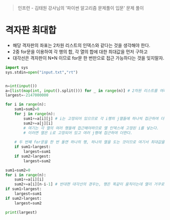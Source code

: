 > 인프런 - 김태원 강사님의 '파이썬 알고리즘 문제풀이 입문' 문제 풀이

# 격자판 최대합

- 해당 격자판의 좌표는 2차원 리스트의 인덱스와 같다는 것을 생각해야 한다.
- 2중 for문을 이용하여 각 행의 합, 각 열의 합에 대한 최대값을 먼저 구하고
- 대각선은 격자판이 N*N 이므로 for문 한 번만으로 접근 가능하다는 것을 잊지말자.

```python
import sys
sys.stdin=open("input.txt","rt")


n=int(input())
a=[list(map(int, input().split())) for _ in range(n)] # 2차원 리스트를 여러 개 만들기위해 리스트안에서 for문을 돌릴 수 있다.
largest=-2147000000

for i in range(n):
    sum1=sum2=0
    for j in range(n):
        sum1+=a[i][j] # i는 고정되어 있으므로 각 i행의 j열들에 하나씩 접근하여 더한다.
        sum2+=a[j][i] 
        # 여기는 각 열의 여러 행들에 접근해야하므로 열 인덱스에 고정된 i를 넣는다. 
        # 이러면 열은 i로 고정되어 있고 여러 j행에 접근하여 더한다.
    
    # 두 번째 for문을 한 번 돌면 하나의 행, 하나의 열을 도는 것이므로 여기서 최대값을 매 번 업데이트한다.
    if sum1>largest:
        largest=sum1
    if sum2>largest:
        largest=sum2

sum1=sum2=0
for i in range(n):
    sum1+=a[i][i]
    sum2+=a[i][n-i-1] # 반대편 대각선의 경우는, 행은 똑같이 움직이는데 열이 거꾸로 움직이므로 인덱스를 잘 확인해야 함.
if sum1>largest:
    largest=sum1
if sum2>largest:
    largest=sum2

print(largest)
```